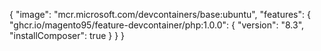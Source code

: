 {
    "image": "mcr.microsoft.com/devcontainers/base:ubuntu",
    "features": {
        "ghcr.io/magento95/feature-devcontainer/php:1.0.0": {
            "version": "8.3",
            "installComposer": true
        }
    }
}